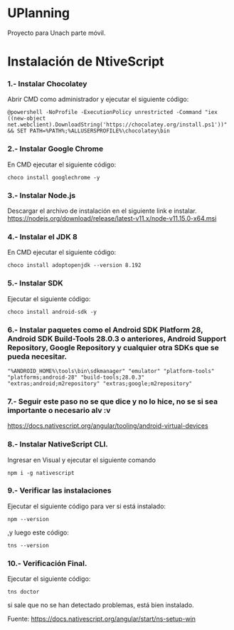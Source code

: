 # UPlanning
Proyecto para Unach parte móvil.
# Instalación de NtiveScript
### 1.- Instalar Chocolatey
Abrir CMD como administrador y ejecutar el siguiente código:
```
@powershell -NoProfile -ExecutionPolicy unrestricted -Command "iex ((new-object net.webclient).DownloadString('https://chocolatey.org/install.ps1'))" && SET PATH=%PATH%;%ALLUSERSPROFILE%\chocolatey\bin
```

### 2.- Instalar Google Chrome
En CMD ejecutar el siguiente código:
```
choco install googlechrome -y
```

### 3.- Instalar Node.js
Descargar el archivo de instalación en el siguiente link e instalar.
https://nodejs.org/download/release/latest-v11.x/node-v11.15.0-x64.msi

### 4.- Instalar el JDK 8
En CMD ejecutar el siguiente código:
```
choco install adoptopenjdk --version 8.192
```

### 5.- Instalar SDK
Ejecutar el siguiente código:
```
choco install android-sdk -y
```

### 6.- Instalar paquetes como el Android SDK Platform 28, Android SDK Build-Tools 28.0.3 o anteriores, Android Support Repository, Google Repository y cualquier otra SDKs que se pueda necesitar.
```
"%ANDROID_HOME%\tools\bin\sdkmanager" "emulator" "platform-tools" "platforms;android-28" "build-tools;28.0.3" "extras;android;m2repository" "extras;google;m2repository"
```

### 7.- Seguir este paso no se que dice y no lo hice, no se si sea importante o necesario alv :v
https://docs.nativescript.org/angular/tooling/android-virtual-devices

### 8.- Instalar NativeScript CLI.
Ingresar en Visual y ejecutar el siguiente comando
```
npm i -g nativescript
```

### 9.- Verificar las instalaciones
Ejecutar el siguiente código para ver si está instalado:
```
npm --version
```
,y luego este código:
```
tns --version
```

### 10.- Verificación Final.
Ejecutar el siguiente código:
```
tns doctor
```
si sale que no se han detectado problemas, está bien instalado.

Fuente:
https://docs.nativescript.org/angular/start/ns-setup-win
